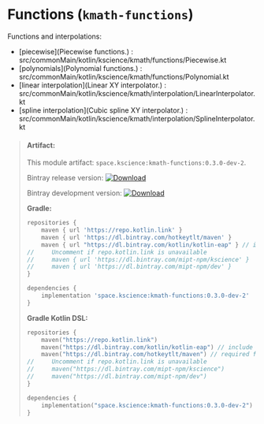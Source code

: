 # Functions (`kmath-functions`)

Functions and interpolations:

 - [piecewise](Piecewise functions.) : src/commonMain/kotlin/kscience/kmath/functions/Piecewise.kt
 - [polynomials](Polynomial functions.) : src/commonMain/kotlin/kscience/kmath/functions/Polynomial.kt
 - [linear interpolation](Linear XY interpolator.) : src/commonMain/kotlin/kscience/kmath/interpolation/LinearInterpolator.kt
 - [spline interpolation](Cubic spline XY interpolator.) : src/commonMain/kotlin/kscience/kmath/interpolation/SplineInterpolator.kt


> #### Artifact:
>
> This module artifact: `space.kscience:kmath-functions:0.3.0-dev-2`.
>
> Bintray release version:        [ ![Download](https://api.bintray.com/packages/mipt-npm/kscience/kmath-functions/images/download.svg) ](https://bintray.com/mipt-npm/kscience/kmath-functions/_latestVersion)
>
> Bintray development version:    [ ![Download](https://api.bintray.com/packages/mipt-npm/dev/kmath-functions/images/download.svg) ](https://bintray.com/mipt-npm/dev/kmath-functions/_latestVersion)
>
> **Gradle:**
>
> ```gradle
> repositories {
>     maven { url 'https://repo.kotlin.link' }
>     maven { url 'https://dl.bintray.com/hotkeytlt/maven' }
>     maven { url "https://dl.bintray.com/kotlin/kotlin-eap" } // include for builds based on kotlin-eap
>//     Uncomment if repo.kotlin.link is unavailable 
>//     maven { url 'https://dl.bintray.com/mipt-npm/kscience' }
>//     maven { url 'https://dl.bintray.com/mipt-npm/dev' }
> }
> 
> dependencies {
>     implementation 'space.kscience:kmath-functions:0.3.0-dev-2'
> }
> ```
> **Gradle Kotlin DSL:**
>
> ```kotlin
> repositories {
>     maven("https://repo.kotlin.link")
>     maven("https://dl.bintray.com/kotlin/kotlin-eap") // include for builds based on kotlin-eap
>     maven("https://dl.bintray.com/hotkeytlt/maven") // required for a
>//     Uncomment if repo.kotlin.link is unavailable 
>//     maven("https://dl.bintray.com/mipt-npm/kscience")
>//     maven("https://dl.bintray.com/mipt-npm/dev")
> }
> 
> dependencies {
>     implementation("space.kscience:kmath-functions:0.3.0-dev-2")
> }
> ```

